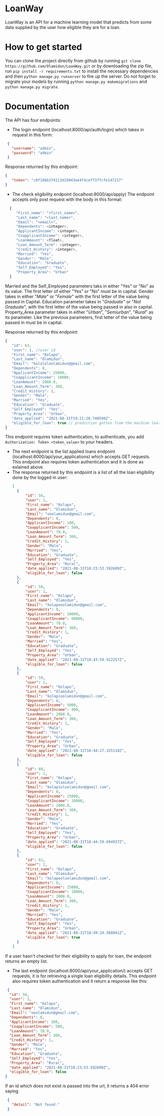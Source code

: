 # LoanWay

LoanWay is an API for a machine learning model that predicts from some data supplied by the user how eligible they are for a loan.

# How to get started

You can clone the project directly from github by running `git clone https://github.com/Olamidun/LoanWay.git` or by downloading the zip file, run `pip install -r requirements.txt` to install the necessary dependencies and then `python manage.py runserver` to fire up the server. Do not forget to migrate your models by running `python manage.py makemigrations` and `python manage.py migrate`.


# Documentation
The API has four endpoints:
* The login endpoint (localhost:8000/api/auth/login) which takes in request in this form:
 ````json
  {
    "username": "admin",
    "password": "admin"
  }
 ````
 
 Response returned by this endpoint:
 ```json
 {
    "token": "c0f10bb374113d19943ee4f4ceff37fcfe147217"
 }
 ````
 
 * The check eligibility endpoint (localhost:8000/api/apply)
 The endpoint accepts only post request with the body in this format:
 ```javascript
   {  
      "First_name": "<first_name>",
      "Last_name": "<last_name>",
      "Email": "<email>",
      "Dependents": <integer>,
      "ApplicantIncome": <integer>,
      "CoapplicantIncome": <integer>,
      "LoanAmount": <float>,
      "Loan_Amount_Term": <integer>,
      "Credit_History": <integer>,
      "Married": "Yes",
      "Gender": "Male",
      "Education": "Graduate",
      "Self_Employed": "Yes",
      "Property_Area": "Urban"
   }
 ```
 
 Married and the Self_Employed parameters taks in either "Yes" or "No" as its value. The first letter of either "Yes" or "No" must be in capital.
 Gender takes in either "*Male*" or "*Female*" with the first letter of the value being passed in Capital.
 Education parameter takes in "*Graduate*" or "*Not Graduate*", with the first letter of the value being passed in also in capital.
 Property_Area parameter takes in either "*Urban*", "*Semiurban*", "*Rural*" as its parameter. Like the previous parameters, first letter of the value being passed in must be in capital.
 
 Response returned by this endpoint:
 ```javascript
 {
    "id": 63,
    "user": 1, //user id
    "First_name": "Kolapo",
    "Last_name": "Olamidun",
    "Email": "kolaloloolamidun@gmail.com",
    "Dependents": 0,
    "ApplicantIncome": 25000,
    "CoapplicantIncome": 10000,
    "LoanAmount": 2008.0,
    "Loan_Amount_Term": 360,
    "Credit_History": 1,
    "Gender": "Male",
    "Married": "Yes",
    "Education": "Graduate",
    "Self_Employed": "Yes",
    "Property_Area": "Urban",
    "date_applied": "2021-08-31T19:21:28.740590Z",
    "eligible_for_loan": true // prediction gotten from the machine learning model based on the request.       If user is eligible for loan, it returns true, else it returns false
}
 ```
 
 This endpoint requires token authentication, to authenticate, you add `Authorization: Token <token_value>` to your headers.
 
* The next endpoint is the list applied loans endpoint (localhost:8000/api/your_applications) which accepts GET requests. This endpoint also requires token authentication and it is done as exlained above.
* The response returned by this endpoint is a list of all the loan eligibility done by the logged in user:
  ```json
  [
    {
        "id": 56,
        "user": 1,
        "First_name": "Kolapo",
        "Last_name": "Olamidun",
        "Email": "ooolamidun@gmail.com",
        "Dependents": 0,
        "ApplicantIncome": 100,
        "CoapplicantIncome": 500,
        "LoanAmount": 78.0,
        "Loan_Amount_Term": 360,
        "Credit_History": 1,
        "Gender": "Male",
        "Married": "Yes",
        "Education": "Graduate",
        "Self_Employed": "Yes",
        "Property_Area": "Rural",
        "date_applied": "2021-08-31T18:23:53.592609Z",
        "eligible_for_loan": false
    },
    {
        "id": 58,
        "user": 1,
        "First_name": "Kolapo",
        "Last_name": "Olamidun",
        "Email": "kolapooolamidun@gmail.com",
        "Dependents": 0,
        "ApplicantIncome": 10000,
        "CoapplicantIncome": 60000,
        "LoanAmount": 78.0,
        "Loan_Amount_Term": 360,
        "Credit_History": 1,
        "Gender": "Male",
        "Married": "Yes",
        "Education": "Graduate",
        "Self_Employed": "Yes",
        "Property_Area": "Urban",
        "date_applied": "2021-08-31T18:43:59.912257Z",
        "eligible_for_loan": false
    },
    {
        "id": 59,
        "user": 1,
        "First_name": "Kolapo",
        "Last_name": "Olamidun",
        "Email": "kolapioolamidun@gmail.com",
        "Dependents": 0,
        "ApplicantIncome": 5000,
        "CoapplicantIncome": 400,
        "LoanAmount": 2008.0,
        "Loan_Amount_Term": 360,
        "Credit_History": 1,
        "Gender": "Male",
        "Married": "Yes",
        "Education": "Graduate",
        "Self_Employed": "Yes",
        "Property_Area": "Urban",
        "date_applied": "2021-08-31T18:44:27.325118Z",
        "eligible_for_loan": false
    },
    {
        "id": 60,
        "user": 1,
        "First_name": "Kolapo",
        "Last_name": "Olamidun",
        "Email": "kolapioloolamidun@gmail.com",
        "Dependents": 0,
        "ApplicantIncome": 25000,
        "CoapplicantIncome": 10000,
        "LoanAmount": 2008.0,
        "Loan_Amount_Term": 360,
        "Credit_History": 1,
        "Gender": "Male",
        "Married": "Yes",
        "Education": "Graduate",
        "Self_Employed": "Yes",
        "Property_Area": "Urban",
        "date_applied": "2021-08-31T18:44:59.694937Z",
        "eligible_for_loan": false
    },
    {
        "id": 61,
        "user": 1,
        "First_name": "Kolapo",
        "Last_name": "Olamidun",
        "Email": "kolapeoloolamidun@gmail.com",
        "Dependents": 0,
        "ApplicantIncome": 25000,
        "CoapplicantIncome": 10000,
        "LoanAmount": 2008.0,
        "Loan_Amount_Term": 360,
        "Credit_History": 1,
        "Gender": "Male",
        "Married": "Yes",
        "Education": "Graduate",
        "Self_Employed": "Yes",
        "Property_Area": "Urban",
        "date_applied": "2021-08-31T18:49:24.568041Z",
        "eligible_for_loan": true
    }
  ]
  ```
If a user hasn't checked for their eligibility to apply for loan, the endpoint returns an empty list.
  
  
  * The last endpoint (localhost:8000/api/your_application/<id>) accepts GET requests, it is for       retrieving a single loan eligibility details.
  This endpoint also requires token authentication and it return a response like this:
  ```json
   {
    "id": 56,
    "user": 1,
    "First_name": "Kolapo",
    "Last_name": "Olamidun",
    "Email": "ooolamidun@gmail.com",
    "Dependents": 0,
    "ApplicantIncome": 100,
    "CoapplicantIncome": 500,
    "LoanAmount": 78.0,
    "Loan_Amount_Term": 360,
    "Credit_History": 1,
    "Gender": "Male",
    "Married": "Yes",
    "Education": "Graduate",
    "Self_Employed": "Yes",
    "Property_Area": "Rural",
    "date_applied": "2021-08-31T18:23:53.592609Z",
    "eligible_for_loan": false
  }
  ```
  If an id which does not exist is passed into the url, it returns a 404 error saying 
 ```json
  {
    "detail": "Not found."
  }
 ```